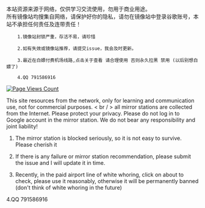 本站资源来源于网络，仅供学习交流使用，勿用于商业用途。<br/>所有镜像站均搜集自网络，请保护好你的隐私，请勿在镜像站中登录谷歌账号，本站不承担任何责任及连带责任！
		
		1.镜像站封锁严重，存活不易，请珍惜
		
		2.如有失效或镜像站推荐，请提交issue，我会及时更新。
		
		3.最近在白嫖付费机场线路,点击关于查看 请合理使用 否则永久拉黑 禁用 (以后别想白嫖了)
		
		4.QQ 791586916 

[![Page Views Count](https://badges.toozhao.com/badges/01F0YSGVZCGSDYX9RAEE2PMGBY/green.svg)](https://badges.toozhao.com/stats/01F0YSGVZCGSDYX9RAEE2PMGBY "Get your own page views count badge on badges.toozhao.com")


This site resources from the network, only for learning and communication use, not for commercial purposes. < br / > all mirror stations are collected from the Internet. Please protect your privacy. Please do not log in to Google account in the mirror station. We do not bear any responsibility and joint liability!

1. The mirror station is blocked seriously, so it is not easy to survive. Please cherish it

2. If there is any failure or mirror station recommendation, please submit the issue and I will update it in time.

3. Recently, in the paid airport line of white whoring, click on about to check, please use it reasonably, otherwise it will be permanently banned (don't think of white whoring in the future)

4.QQ 791586916
